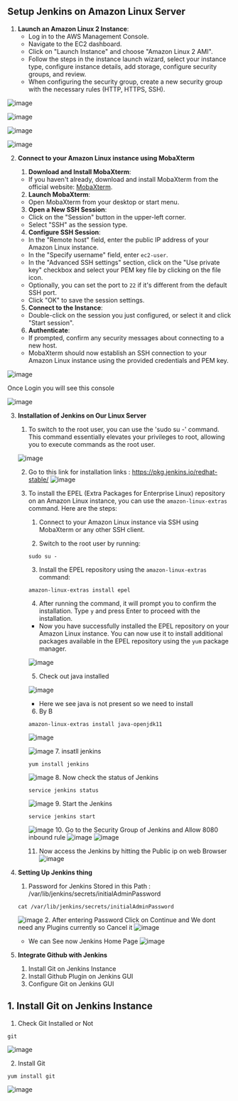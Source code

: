 
## Setup Jenkins on Amazon Linux Server

1. **Launch an Amazon Linux 2 Instance**:
   - Log in to the AWS Management Console.
   - Navigate to the EC2 dashboard.
   - Click on "Launch Instance" and choose "Amazon Linux 2 AMI".
   - Follow the steps in the instance launch wizard, select your instance type, configure instance details, add storage, configure security groups, and review.
   - When configuring the security group, create a new security group with the necessary rules (HTTP, HTTPS, SSH).

![image](https://github.com/pranav278/Simple_Devops_Project/assets/84725860/0ef2d7b9-7b04-438c-a454-1ced049ad711)

![image](https://github.com/pranav278/Simple_Devops_Project/assets/84725860/8a4cfc23-b1d9-4e87-9f68-2aa82d4b8c60)

![image](https://github.com/pranav278/Simple_Devops_Project/assets/84725860/bc25a35a-0554-4ae7-bdde-c189cb86a913)

![image](https://github.com/pranav278/Simple_Devops_Project/assets/84725860/b0964de4-769d-4123-ad28-8d52c0300407)


2. **Connect to your Amazon Linux instance using MobaXterm**

   1. **Download and Install MobaXterm**:
   - If you haven't already, download and install MobaXterm from the official website: [MobaXterm](https://mobaxterm.mobatek.net/download.html).

   2. **Launch MobaXterm**:
   - Open MobaXterm from your desktop or start menu.

   3. **Open a New SSH Session**:
   - Click on the "Session" button in the upper-left corner.
   - Select "SSH" as the session type.

   4. **Configure SSH Session**:
   - In the "Remote host" field, enter the public IP address of your Amazon Linux instance.
   - In the "Specify username" field, enter `ec2-user`.
   - In the "Advanced SSH settings" section, click on the "Use private key" checkbox and select your PEM key file by clicking on the file icon.
   - Optionally, you can set the port to `22` if it's different from the default SSH port.
   - Click "OK" to save the session settings.

   5. **Connect to the Instance**:
   - Double-click on the session you just configured, or select it and click "Start session".

   6. **Authenticate**:
   - If prompted, confirm any security messages about connecting to a new host.
   - MobaXterm should now establish an SSH connection to your Amazon Linux instance using the provided credentials and PEM key.

![image](https://github.com/pranav278/Simple_Devops_Project/assets/84725860/4ea0ee84-ddb0-4a83-914c-494e1e76559a)

Once Login you will see this console

![image](https://github.com/pranav278/Simple_Devops_Project/assets/84725860/936e1c03-8f4f-45da-9093-976ff9078f3b)

3. **Installation of Jenkins on Our Linux Server**
   1. To switch to the root user, you can use the 'sudo su -' command. This command essentially elevates your privileges to root, allowing you to execute commands as the root user.

   ![image](https://github.com/pranav278/Simple_Devops_Project/assets/84725860/4bf635e9-3aa1-45c1-828e-49ae1f0ebb43)

   2. Go to this link for installation links : https://pkg.jenkins.io/redhat-stable/
   ![image](https://github.com/pranav278/Simple_Devops_Project/assets/84725860/d31b1310-b500-423d-9055-9d601ade9e25)

   3. To install the EPEL (Extra Packages for Enterprise Linux) repository on an Amazon Linux instance, you can use the `amazon-linux-extras` command. Here are the steps:

       1. Connect to your Amazon Linux instance via SSH using MobaXterm or any other SSH client.

       2. Switch to the root user by running:
       ```
       sudo su -
       ```

       3. Install the EPEL repository using the `amazon-linux-extras` command:
       ```
       amazon-linux-extras install epel
       ```

       4. After running the command, it will prompt you to confirm the installation. Type `y` and press Enter to proceed with the installation.


       - Now you have successfully installed the EPEL repository on your Amazon Linux instance. You can now use it to install additional packages available in the EPEL repository using the `yum` package manager.

       ![image](https://github.com/pranav278/Simple_Devops_Project/assets/84725860/e8f350cb-3a0c-448b-8b9d-4a5e63c5f7bc)
 
       5. Check out java installed 

       ![image](https://github.com/pranav278/Simple_Devops_Project/assets/84725860/bae4a747-ec48-4ac2-9902-ae5fa0128320)
       - Here we see java is not present so we need to install
     
       6. By B
       ```
       amazon-linux-extras install java-openjdk11
       ```
       ![image](https://github.com/pranav278/Simple_Devops_Project/assets/84725860/6feccc3a-0226-4d7e-931a-588a9c1b137f)

       ![image](https://github.com/pranav278/Simple_Devops_Project/assets/84725860/4c583822-fece-4162-841f-4397213bf8f6)
      7. insatll jenkins
      ```
      yum install jenkins
      ```
      ![image](https://github.com/pranav278/Simple_Devops_Project/assets/84725860/f1016f9a-69b2-460c-a799-acc4c5a39692)
      8. Now check the status of Jenkins
      ```
      service jenkins status
      ```
      ![image](https://github.com/pranav278/Simple_Devops_Project/assets/84725860/fc2535b7-c01d-4e65-9d38-4ab5ab48da49)
      9. Start the Jenkins
      ```
      service jenkins start
      ```
      ![image](https://github.com/pranav278/Simple_Devops_Project/assets/84725860/73a7c66b-bdcd-4ffb-a1cb-35edbead01f4)
      10. Go to the Security Group of Jenkins and Allow 8080 inbound rule
      ![image](https://github.com/pranav278/Simple_Devops_Project/assets/84725860/67ad246e-1f2a-442e-8fa4-0169a9833e91)
      ![image](https://github.com/pranav278/Simple_Devops_Project/assets/84725860/9ce70d5e-5c36-4287-b861-d5c1f0587987)

      11. Now access the Jenkins by hitting the Public ip on web Browser
      ![image](https://github.com/pranav278/Simple_Devops_Project/assets/84725860/45fd74cd-8829-4582-8a81-57a5461de8a6)

4. **Setting Up Jenkins thing**


      1. Password for Jenkins Stored in this Path : /var/lib/jenkins/secrets/initialAdminPassword
      ```
      cat /var/lib/jenkins/secrets/initialAdminPassword
      ```
      ![image](https://github.com/pranav278/Simple_Devops_Project/assets/84725860/74b16420-2a88-4657-8b31-2f7ab60454c7)
      2. After entering Password Click on Continue and We dont need any Plugins currently so Cancel it 
      ![image](https://github.com/pranav278/Simple_Devops_Project/assets/84725860/b4d8cdbd-c875-46ff-99b3-0e81c7d9baa4)

      - We can  See now Jenkins Home Page
      ![image](https://github.com/pranav278/Simple_Devops_Project/assets/84725860/83703df6-4d65-4a66-b612-8370cd9d5b14)

5. **Integrate Github with Jenkins**
      1. Install Git on Jenkins Instance
      2. Install Github Plugin on Jenkins GUI
      3. Configure Git on Jenkins GUI

## 1. Install Git on Jenkins Instance
   1. Check Git Installed or Not
   ```
   git
   ```
   ![image](https://github.com/pranav278/Simple_Devops_Project/assets/84725860/a7e375b4-c765-4f64-9699-a3ee7e6500cb)

   2. Install Git
   ```
   yum install git
   ```
   ![image](https://github.com/pranav278/Simple_Devops_Project/assets/84725860/d4a05786-a863-4bb2-914d-882027bfba55)

























